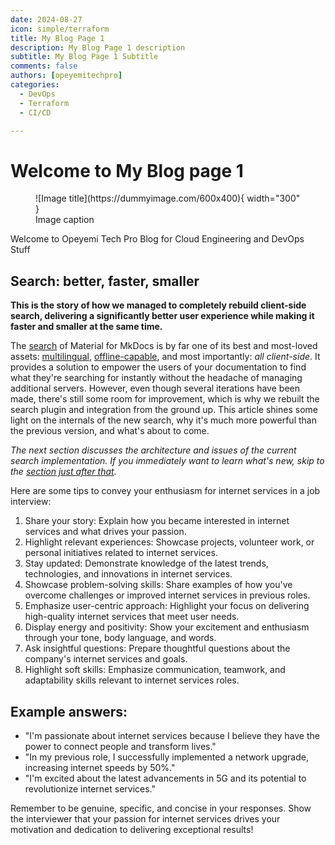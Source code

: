 ```yaml
---
date: 2024-08-27
icon: simple/terraform
title: My Blog Page 1
description: My Blog Page 1 description 
subtitle: My Blog Page 1 Subtitle
comments: false
authors: [opeyemitechpro]
categories:
  - DevOps
  - Terraform
  - CI/CD

---
```


# Welcome to My Blog page 1

<figure markdown="span">
  ![Image title](https://dummyimage.com/600x400){ width="300" }
  <figcaption>Image caption</figcaption>
</figure>

Welcome to Opeyemi Tech Pro Blog for Cloud Engineering and DevOps Stuff

<!-- more -->

## Search: better, faster, smaller

__This is the story of how we managed to completely rebuild client-side search,
delivering a significantly better user experience while making it faster and
smaller at the same time.__

The [search] of Material for MkDocs is by far one of its best and most-loved
assets: [multilingual], [offline-capable], and most importantly: _all
client-side_. It provides a solution to empower the users of your documentation
to find what they're searching for instantly without the headache of managing
additional servers. However, even though several iterations have been made,
there's still some room for improvement, which is why we rebuilt the search
plugin and integration from the ground up. This article shines some light on the
internals of the new search, why it's much more powerful than the previous
version, and what's about to come.

_The next section discusses the architecture and issues of the current search
implementation. If you immediately want to learn what's new, skip to the
[section just after that][what's new]._

  [search]: ../../setup/setting-up-site-search.md
  [multilingual]: ../../plugins/search.md#config.lang
  [offline-capable]: ../../setup/building-for-offline-usage.md
  [what's new]: #whats-new

  Here are some tips to convey your enthusiasm for internet services in a job interview:

1. Share your story: Explain how you became interested in internet services and what drives your passion.
2. Highlight relevant experiences: Showcase projects, volunteer work, or personal initiatives related to internet services.
3. Stay updated: Demonstrate knowledge of the latest trends, technologies, and innovations in internet services.
4. Showcase problem-solving skills: Share examples of how you've overcome challenges or improved internet services in previous roles.
5. Emphasize user-centric approach: Highlight your focus on delivering high-quality internet services that meet user needs.
6. Display energy and positivity: Show your excitement and enthusiasm through your tone, body language, and words.
7. Ask insightful questions: Prepare thoughtful questions about the company's internet services and goals.
8. Highlight soft skills: Emphasize communication, teamwork, and adaptability skills relevant to internet services roles.

## Example answers:

- "I'm passionate about internet services because I believe they have the power to connect people and transform lives."
- "In my previous role, I successfully implemented a network upgrade, increasing internet speeds by 50%."
- "I'm excited about the latest advancements in 5G and its potential to revolutionize internet services."

Remember to be genuine, specific, and concise in your responses. Show the interviewer that your passion for internet services drives your motivation and dedication to delivering exceptional results!